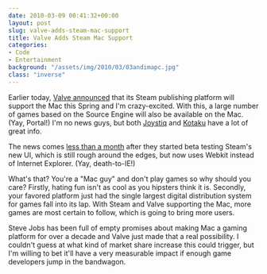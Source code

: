 ```yaml
---
date: 2010-03-09 00:41:32+00:00
layout: post
slug: valve-adds-steam-mac-support
title: Valve Adds Steam Mac Support
categories:
- Code
- Entertainment
background: "/assets/img/2010/03/03andimapc.jpg"
class: "inverse"
---
```


Earlier today, [Valve announced](http://store.steampowered.com/news/3569/) that its Steam publishing platform will support the Mac this Spring and I'm crazy-excited. With this, a large number of games based on the Source Engine will also be available on the Mac. (Yay, Portal!) I'm no news guys, but both [Joystiq](http://www.joystiq.com/2010/03/08/valve-confirms-mac-support-for-steam-and-source-engine/) and [Kotaku](http://kotaku.com/5488375/left-4-dead-2-team-fortress-2-portal-and-steam-coming-to-mac-in-april) have a lot of great info.

The news comes [less than a month](http://store.steampowered.com/uiupdate/) after they started beta testing Steam's new UI, which is still rough around the edges, but now uses Webkit instead of Internet Explorer. (Yay, death-to-IE!)

What's that? You're a "Mac guy" and don't play games so why should you care? Firstly, hating fun isn't as cool as you hipsters think it is. Secondly, your favored platform just had the single largest digital distribution system for games fall into its lap. With Steam and Valve supporting the Mac, more games are most certain to follow, which is going to bring more users.

Steve Jobs has been full of empty promises about making Mac a gaming platform for over a decade and Valve just made that a real possibility. I couldn't guess at what kind of market share increase this could trigger, but I'm willing to bet it'll have a very measurable impact if enough game developers jump in the bandwagon.